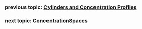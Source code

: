 ### previous topic: [Cylinders and Concentration Profiles](docs/Cylinders.md)

### next topic: [ConcentrationSpaces](docs/ConcentrationSpaces.md)
